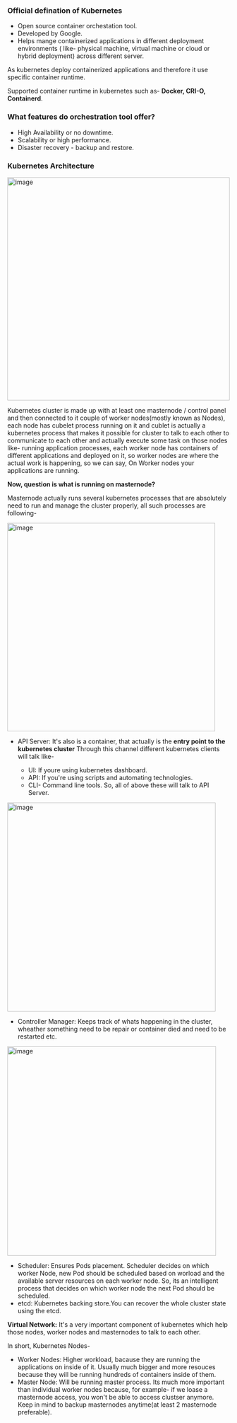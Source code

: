 ### Official defination of Kubernetes

- Open source container orchestation tool.
- Developed by Google.
- Helps mange containerized applications in different deployment environments ( like- physical machine, virtual machine or cloud or hybrid deployment) across different server.

As kubernetes deploy containerized applications and therefore it use specific container runtime. 

Supported container runtime in kubernetes such as- **Docker, CRI-O, Containerd**.


### What features do orchestration tool offer?
- High Availability or no downtime.
- Scalability or high performance.
- Disaster recovery - backup and restore.

### Kubernetes Architecture

<img width="504" alt="image" src="https://github.com/engineersakibcse47/Kubernetes/assets/108215990/144ec77a-a2d0-46cd-8118-603a582e4f7b">

Kubernetes cluster is made up with at least one masternode / control panel and then connected to it couple of worker nodes(mostly known as Nodes), each node has cubelet process running on it and cublet is actually a kubernetes process that makes it possible for cluster to talk to each other to communicate to each other and actually execute some task on those nodes like- running application processes, each worker node has containers of different applications and deployed on it, so worker nodes are where the actual work is happening, so we can say, On Worker nodes your applications are running. 

**Now, question is what is running on masternode?**

Masternode actually runs several kubernetes processes that are absolutely need to run and manage the cluster properly, all such processes are following-

<img width="471" alt="image" src="https://github.com/engineersakibcse47/Kubernetes/assets/108215990/da288cb4-61a3-4fe0-9880-49949c700d4f">

- API Server: It's also is a container, that actually is the **entry point to the kubernetes cluster** Through this channel different kubernetes clients will talk like-
  
  - UI: If youre using kubernetes dashboard.
  - API: If you're using scripts and automating technologies.
  - CLI- Command line tools.
So, all of above these will talk to API Server.

<img width="472" alt="image" src="https://github.com/engineersakibcse47/Kubernetes/assets/108215990/0c61693b-39c4-401c-85f9-d27111bf80e0">

- Controller Manager: Keeps track of whats happening in the cluster, wheather something need to be repair or container died and need to be restarted etc.

<img width="473" alt="image" src="https://github.com/engineersakibcse47/Kubernetes/assets/108215990/6a7e0147-8b36-4c30-8887-e944bf7d1462">

- Scheduler: Ensures Pods placement. Scheduler decides on which worker Node, new Pod should be scheduled based on worload and the available server resources on each worker node. So, its an intelligent process that decides on which worker node the next Pod should be scheduled.
- etcd: Kubernetes backing store.You can recover the whole cluster state using the etcd.

**Virtual Network:**
It's a very important component of kubernetes which help those nodes, worker nodes and masternodes to talk to each other.

In short, Kubernetes Nodes- 
 - Worker Nodes: Higher workload, bacause they are running the applications on inside of it. Usually much bigger 
                 and more resouces because they will be running hundreds of containers inside of them.
 - Master Node: Will be running master process. Its much more important than individual worker nodes because, for example- if we loase a masternode access, you won't be able to access clustser anymore. Keep in mind to backup masternodes anytime(at least 2 masternode preferable).



  


